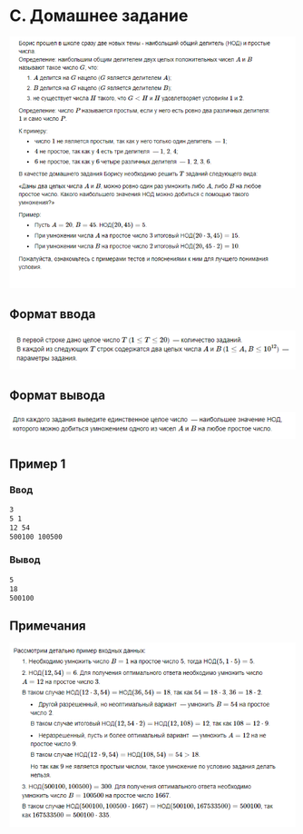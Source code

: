 # C. Домашнее задание
![img.png](img.png)

## Формат ввода
![img_1.png](img_1.png)

## Формат вывода
![img_2.png](img_2.png)

## Пример 1
### Ввод
``` 
3
5 1
12 54
500100 100500

```

### Вывод
```
5
18
500100

```


## Примечания
![img_3.png](img_3.png)
